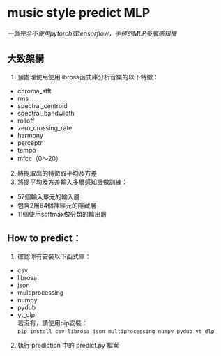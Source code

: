 # music style predict MLP
###### 一個完全不使用pytorch或tensorflow，手搓的MLP多層感知機

## 大致架構
1. 預處理使用使用librosa函式庫分析音樂的以下特徵：
* chroma_stft
* rms
* spectral_centroid
* spectral_bandwidth
* rolloff
* zero_crossing_rate
* harmony
* perceptr
* tempo
* mfcc（0～20）
2. 將提取出的特徵取平均及方差
3. 將提平均及方差輸入多層感知機做訓練：
* 57個輸入單元的輸入層
* 包含2層64個神經元的隱藏層
* 11個使用softmax做分類的輸出層

## How to predict：
1. 確認你有安裝以下函式庫：
* csv
* librosa
* json
* multiprocessing
* numpy
* pydub
* yt_dlp\
若沒有，請使用pip安裝：\
```pip install csv librosa json multiprocessing numpy pydub yt_dlp```
2. 執行 prediction 中的 predict.py 檔案
